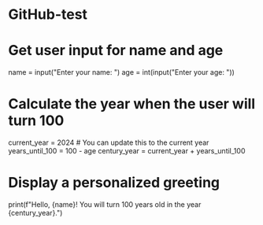 # GitHub-test
# Get user input for name and age
name = input("Enter your name: ")
age = int(input("Enter your age: "))

# Calculate the year when the user will turn 100
current_year = 2024  # You can update this to the current year
years_until_100 = 100 - age
century_year = current_year + years_until_100

# Display a personalized greeting
print(f"Hello, {name}! You will turn 100 years old in the year {century_year}.")
